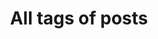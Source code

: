 ---
title: "All tags of posts"
layout: tags
permalink: /tags/
author_profile: false
category: tags
---